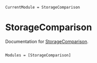 ```@meta
CurrentModule = StorageComparison
```

# StorageComparison

Documentation for [StorageComparison](https://github.com/berquist/StorageComparison.jl).

```@index
```

```@autodocs
Modules = [StorageComparison]
```
